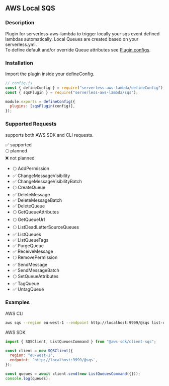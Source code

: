 ## AWS Local SQS

### Description

Plugin for serverless-aws-lambda to trigger locally your sqs event defined lambdas automatically.
Local Queues are created based on your serverless.yml.  
To define default and/or override Queue attributes see [Plugin configs](../src/plugins/sqs/types.ts).

### Installation

Import the plugin inside your defineConfig.

```js
// config.js
const { defineConfig } = require("serverless-aws-lambda/defineConfig");
const { sqsPlugin } = require("serverless-aws-lambda/sqs");

module.exports = defineConfig({
  plugins: [sqsPlugin(config)],
});
```

### Supported Requests

supports both AWS SDK and CLI requests.

✅ supported  
🌕 planned  
❌ not planned

- 🌕 AddPermission
- ✅ ChangeMessageVisibility
- ✅ ChangeMessageVisibilityBatch
- 🌕 CreateQueue
- ✅ DeleteMessage
- ✅ DeleteMessageBatch
- ✅ DeleteQueue
- 🌕 GetQueueAttributes
- 🌕 GetQueueUrl
- 🌕 ListDeadLetterSourceQueues
- ✅ ListQueues
- ✅ ListQueueTags
- ✅ PurgeQueue
- ✅ ReceiveMessage
- 🌕 RemovePermission
- ✅ SendMessage
- ✅ SendMessageBatch
- 🌕 SetQueueAttributes
- ✅ TagQueue
- ✅ UntagQueue

### Examples

AWS CLI

```bash
aws sqs --region eu-west-1 --endpoint http://localhost:9999/@sqs list-queues
```

AWS SDK

```js
import { SQSClient, ListQueuesCommand } from "@aws-sdk/client-sqs";

const client = new SQSClient({
  region: "eu-west-1",
  endpoint: `http://localhost:9999/@sqs`,
});

const queues = await client.send(new ListQueuesCommand({}));
console.log(queues);
```
